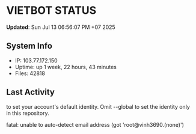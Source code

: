 # VIETBOT STATUS
**Updated**: Sun Jul 13 06:56:07 PM +07 2025

## System Info
- IP: 103.77.172.150
- Uptime: up 1 week, 22 hours, 43 minutes
- Files: 42818

## Last Activity

to set your account's default identity.
Omit --global to set the identity only in this repository.

fatal: unable to auto-detect email address (got 'root@vinh3690.(none)')
